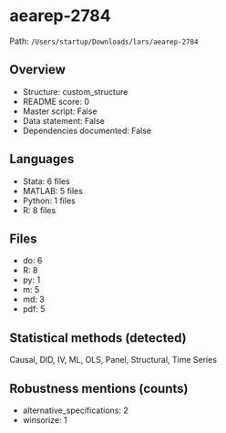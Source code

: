 # aearep-2784

Path: `/Users/startup/Downloads/lars/aearep-2784`

## Overview
- Structure: custom_structure
- README score: 0
- Master script: False
- Data statement: False
- Dependencies documented: False

## Languages
- Stata: 6 files
- MATLAB: 5 files
- Python: 1 files
- R: 8 files

## Files
- do: 6
- R: 8
- py: 1
- m: 5
- md: 3
- pdf: 5

## Statistical methods (detected)
Causal, DID, IV, ML, OLS, Panel, Structural, Time Series

## Robustness mentions (counts)
- alternative_specifications: 2
- winsorize: 1
